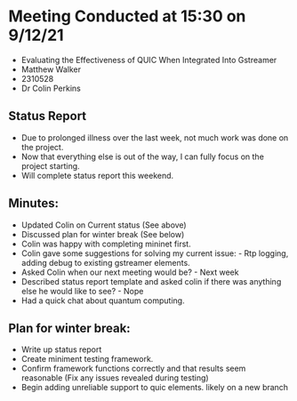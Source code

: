 # Meeting Conducted at 15:30 on 9/12/21

* Evaluating the Effectiveness of QUIC When Integrated Into Gstreamer
* Matthew Walker
* 2310528
* Dr Colin Perkins


## Status Report

* Due to prolonged illness over the last week, not much work was done on the project.
* Now that everything else is out of the way, I can fully focus on the project starting.
* Will complete status report this weekend.



## Minutes:

* Updated Colin on Current status (See above)
* Discussed plan for winter break (See below)
* Colin was happy with completing mininet first.
* Colin gave some suggestions for solving my current issue: - Rtp logging, adding debug to existing gstreamer elements.
* Asked Colin when our next meeting would be? - Next week
* Described status report template and asked colin if there was anything else he would like to see? - Nope
* Had a quick chat about quantum computing.

## Plan for winter break:

- Write up status report
- Create miniment testing framework.
- Confirm framework functions correctly and that results seem reasonable (Fix any issues revealed during testing)
- Begin adding unreliable support to quic elements. likely on a new branch


